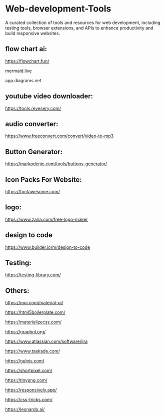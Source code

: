 # Web-development-Tools
A curated collection of tools and resources for web development, including testing tools, browser extensions, and APIs to enhance productivity and build responsive websites.

## flow chart ai:
https://flowchart.fun/   

mermaid.live

app.diagrams.net

## youtube video downloader:
https://tools.revesery.com/

## audio converter:
https://www.freeconvert.com/convert/video-to-mp3

## Button Generator:
https://markodenic.com/tools/buttons-generator/

## Icon Packs For Website:
https://fontawesome.com/

## logo: 
https://www.zarla.com/free-logo-maker

## design to code
https://www.builder.io/m/design-to-code

## Testing:
https://testing-library.com/

## Others:

https://mui.com/material-ui/

https://html5boilerplate.com/

https://materializecss.com/

https://graphql.org/

https://www.atlassian.com/software/jira

https://www.taskade.com/

https://gulpjs.com/

https://shortpixel.com/

https://tinypng.com/

https://responsively.app/

https://css-tricks.com/

https://leonardo.ai/
